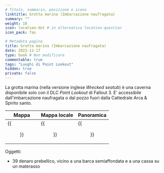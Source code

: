 ```yaml
---
# Titolo, sommario, posizione e icona
linktitle: Grotta marina (Imbarcazione naufragata)
summary: ""
weight: 10
icon: location-dot # in alternativa location-question
icon_pack: fas

# Metadata pagina
title: Grotta marina (Imbarcazione naufragata)
date: 2022-11-17
type: book # Non modificare
commentable: true
tags: "Luoghi di Point Lookout"
hidden: true
private: false 
---
```


La grotta marina (nella versione inglese *Wrecked seatub*) è una caverna disponibile solo con il DLC *Point Lookout* di Fallout 3. E' accessibile dall'imbarcazione naufragata o dal pozzo fuori dalla Cattedrale Arca & Spirito santo.

| Mappa | Mappa locale | Panoramica |
| ----- | ------------ | ---------- |
|    {{<figure src="fo3/Wrecked_Seatub_loc.webp">}}   |  {{<figure src="fo3/Fo3PL_sea_cave_map.webp">}}          |  {{<figure src="fo3/Sea_Cave.webp">}}         | 

Oggetti:
- 39 denaro prebellico, vicino a una barca semiaffondata e a una cassa su un materasso



